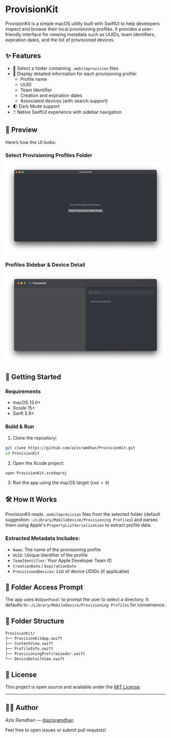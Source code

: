 # ProvisionKit

ProvisionKit is a simple macOS utility built with SwiftUI to help developers inspect and browse their local provisioning profiles. It provides a user-friendly interface for viewing metadata such as UUIDs, team identifiers, expiration dates, and the list of provisioned devices.

## ✨ Features

- 📂 Select a folder containing `.mobileprovision` files
- 🧾 Display detailed information for each provisioning profile:
  - Profile name
  - UUID
  - Team Identifier
  - Creation and expiration dates
  - Associated devices (with search support)
- 🌓 Dark Mode support
- 🖱️ Native SwiftUI experience with sidebar navigation

## 📸 Preview

Here’s how the UI looks:

### Select Provisioning Profiles Folder
![Select Provisioning Profiles Folder](Assets/select-provisioning-profile-folder.png)

### Profiles Sidebar & Device Detail
![Profiles Sidebar and Device Detail](Assets/sidebar-detail.png)

## 🚀 Getting Started

### Requirements

- macOS 13.0+
- Xcode 15+
- Swift 5.9+

### Build & Run

1. Clone the repository:

```bash
git clone https://github.com/azisramdhan/ProvisionKit.git
cd ProvisionKit
```

2. Open the Xcode project:

```bash
open ProvisionKit.xcodeproj
```

3. Run the app using the macOS target (`Cmd + R`)

## 🛠 How It Works

ProvisionKit reads `.mobileprovision` files from the selected folder (default suggestion: `~/Library/MobileDevice/Provisioning Profiles`) and parses them using Apple's `PropertyListSerialization` to extract profile data.

### Extracted Metadata Includes:

- `Name`: The name of the provisioning profile
- `UUID`: Unique identifier of the profile
- `TeamIdentifier`: Your Apple Developer Team ID
- `CreationDate` / `ExpirationDate`
- `ProvisionedDevices`: List of device UDIDs (if applicable)

## 🧩 Folder Access Prompt

The app uses `NSOpenPanel` to prompt the user to select a directory. It defaults to `~/Library/MobileDevice/Provisioning Profiles` for convenience.

## 📂 Folder Structure

```
ProvisionKit/
├── ProvisionKitApp.swift
├── ContentView.swift
├── ProfileInfo.swift
├── ProvisioningProfileLoader.swift
└── DeviceDetailView.swift
```

## 📝 License

This project is open source and available under the [MIT License](LICENSE).

---

## 🙋‍♂️ Author

Azis Ramdhan — [@azisramdhan](https://github.com/azisramdhan)

Feel free to open issues or submit pull requests!
